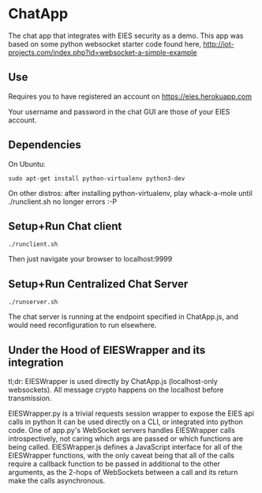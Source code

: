 # ChatApp #
The chat app that integrates with EIES security as a demo.
This app was based on some python websocket starter code found here,
http://iot-projects.com/index.php?id=websocket-a-simple-example

## Use ##
Requires you to have registered an account on https://eies.herokuapp.com

Your username and password in the chat GUI are those of your EIES account.

## Dependencies ##
On Ubuntu:
```
sudo apt-get install python-virtualenv python3-dev
```

On other distros:
after installing python-virtualenv, play whack-a-mole until ./runclient.sh no longer errors :-P


## Setup+Run Chat client ##
```
./runclient.sh
```
Then just navigate your browser to localhost:9999

## Setup+Run Centralized Chat Server ##
```
./runserver.sh
```
The chat server is running at the endpoint specified in ChatApp.js, and would need reconfiguration to run elsewhere.

## Under the Hood of EIESWrapper and its integration ##

tl;dr: EIESWrapper is used directly by ChatApp.js (localhost-only websockets). All message crypto happens on the localhost before transmission.

EIESWrapper.py is a trivial requests session wrapper to expose the EIES api calls in python
It can be used directly on a CLI, or integrated into python code.
One of app.py's WebSocket servers handles EIESWrapper calls introspectively, not caring which args are passed or which functions are being called.
EIESWrapper.js defines a JavaScript interface for all of the EIESWrapper functions, with the only caveat being that all of the calls require a callback function to be passed in additional to the other arguments, as the 2-hops of WebSockets between a call and its return make the calls asynchronous.
